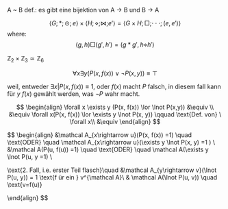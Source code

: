 
A ~ B def.: es gibt eine bijektion von A $\rightarrow$ B und B $\rightarrow$ A 





$$\langle G ; *;\odot ;e \rangle \times \langle H;\diamond ;\bowtie ;e'\rangle = \langle G\times H; \Box;\cdot\cdot\cdot; (e,e') \rangle$$
where: 
$$(g,\,h) \Box (g',\,h') = (g*g', h\diamond h')$$

$\mathbb{Z}_2\times \mathbb{Z}_3\simeq\mathbb{Z}_6$



















$$
\forall x \exists y (P(x, f(x)) \lor \lnot P(x,y)) \equiv \top
$$

weil, entweder $\exists x | P(x, f(x)) \equiv 1$, oder $f(x)$ macht $P$ falsch, in diesem fall kann für $y$  $f(x)$ gewählt werden, was $\lnot P$ wahr macht.


$$
\begin{align}
\forall x \exists y (P(x, f(x)) \lor \lnot P(x,y)) &\equiv \\
&\equiv \forall x(P(x, f(x)) \lor \exists y \lnot P(x, y)) \qquad \text{Def. von} \ \forall x\\
&\equiv 
\end{align}
$$



$$
\begin{align}
&\mathcal A_{x\rightarrow u}(P(x, f(x)) =1) \quad \text{ODER} \quad \mathcal A_{x\rightarrow u}(\exists  y \lnot P(x, y) =1 ) \\
&\mathcal A(P(u, f(u)) =1) \quad \text{ODER} \quad \mathcal A(\exists y \lnot P(u, y =1) \\

\text{2. Fall, i.e. erster Teil flasch}\quad &\mathcal A_{y\rightarrow v}(\lnot P(u, y)) = 1 \text{f ür ein } v^{\mathcal A}\\
& \mathcal A(\lnot P(u, v)) \quad \text{v=f(u)}


\end{align}
$$






   





















